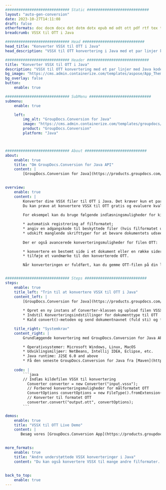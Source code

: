 ```yaml
---
############################# Static ############################
layout: "auto-gen-conversion"
date: 2023-10-27T14:11:08
draft: false
otherformats: doc docm docx dot dotm dotx epub md odt ott pdf rtf tex txt vdx vsdm vsdx vssm vssx vstm vstx vsx vtx xps
breadcrumb: VSSX til OTT i Java

############################# Head ############################
head_title: "Konverter VSSX til OTT i Java"
head_description: "VSSX til OTT konvertering i Java med et par linjer kode. Konverter over 160 filformater ved hjælp af GroupDocs dokumentkonverterings-API for Java"

############################# Header ############################
title: "Konverter VSSX til OTT i Java"
description: "VSSX til OTT konvertering med et par linjer med Java kode"
bg_image: "https://cms.admin.containerize.com/templates/aspose/App_Themes/V3/images/bg/header1.png"
bg_overlay: false
button:
    enable: true

############################# SubMenu ############################
submenu:
    enable: true

    left:
        img_alt: "GroupDocs.Conversion for Java"
        image: "https://cms.admin.containerize.com/templates/groupdocs/images/product-logos/90x90-noborder/groupdocs-conversion-java.png"
        product: "GroupDocs.Conversion"
        platform: "Java"



############################# About ############################
about:
    enable: true
    title: "Om GroupDocs.Conversion for Java API"
    content: |
        [GroupDocs.Conversion for Java](https://products.groupdocs.com/conversion/java/) er en avanceret filformatkonverterings-API til konvertering mellem populære billed- og dokumentformater såsom Microsoft Office, OpenDocument, PDF, HTML, e-mail, CAD. og meget mere med blot et par linjer kode. Den native API registrerer automatisk formaterne af de originale dokumenter og tilbyder mange muligheder for at tilpasse de konverterede dokumenter. Sammen med funktionen til at udtrække information fra et dokument, understøtter den også caching af konverteringsresultaterne til den lokale disk som standard. Enhver form for cachelagring kan dog understøttes ved at implementere de passende grænseflader - Amazon S3, Dropbox, Google Drive, Windows Azure, Reddis eller andre.
    

overview:
    enable: true
    content: |
        Konverter dine VSSX filer til OTT i Java. Det kræver kun et par linjer med Java kode på enhver platform efter eget valg, såsom Windows, Linux, macOS.
        Du kan prøve at konvertere VSSX til OTT gratis og evaluere kvaliteten af ​​konverteringsresultaterne. Sammen med simple filkonverteringsscripts kan du prøve mere sofistikerede muligheder for at indlæse VSSX-kildefilen og gemme OTT-outputtet. 
        
        For eksempel kan du bruge følgende indlæsningsmuligheder for kilden VSSX:

        * automatisk registrering af filformatet;
        * angiv en adgangskode til beskyttede filer (hvis filformatet understøtter det);
        * udskift manglende skrifttyper for at bevare dokumentets udseende.
        
        Der er også avancerede konverteringsmuligheder for filen OTT:

        * konvertere en bestemt side i et dokument eller en række sider;
        * tilføje et vandmærke til den konverterede OTT.

        Når konverteringen er fuldført, kan du gemme OTT-filen på din lokale filsti eller på et tredjepartslager såsom FTP, Amazon S3, Google Drive, Dropbox osv. Bemærk venligst - for at konvertere VSSX til OTT, behøver du ikke installere yderligere software, såsom MS Office, Open Office, Adobe Acrobat Reader osv.


############################# Steps ############################
steps:
    enable: true
    title_left: "Trin til at konvertere VSSX til OTT i Java"
    content_left: |
        [GroupDocs.Conversion for Java](https://products.groupdocs.com/conversion/java/) giver udviklere mulighed for nemt at konvertere VSSX fil til OTT med et par linjer kode.
        
        * Opret en ny instans af Converter-klassen og upload filen VSSX med den fulde sti
        * Indstil Konverteringsindstillinger for dokumenttype til OTT
        * Kald convert()-metoden og send dokumentnavnet (fuld sti) og formatet (OTT) som en parameter

    title_right: "Systemkrav"
    content_right: |
        Grundlæggende konvertering med GroupDocs.Conversion for Java API kan udføres med blot et par linjer kode. Vores API'er understøttes på alle større platforme og operativsystemer. Før du udfører koden nedenfor, skal du sørge for, at du har følgende forudsætninger installeret på dit system.

        * Operativsystemer: Microsoft Windows, Linux, MacOS
        * Udviklingsmiljøer: NetBeans, Intellij IDEA, Eclipse, etc.
        * Java runtime: J2SE 6.0 and above
        * Få den seneste GroupDocs.Conversion for Java fra [Maven](https://repository.groupdocs.com/webapp/#/artifacts/browse/tree/General/repo/com/groupdocs/groupdocs-conversion)
         
    code: |
        ```java    
        // Indlæs kildefilen VSSX til konvertering
          Converter converter = new Converter("input.vssx");
          // Forbered konverteringsmuligheder for målformatet OTT
          ConvertOptions convertOptions = new FileType().fromExtension("ott").getConvertOptions();
          // Konverter til formatet OTT
          converter.convert("output.ott", convertOptions);
        ```

demos:
    enable: true
    title: "VSSX til OTT Live Demo"
    content: |
       Besøg vores [GroupDocs.Conversion App](https://products.groupdocs.app/conversion/family) websted, og prøv VSSX til OTT konvertering nu. Den gratis demo har følgende fordele
          

more_formats:
    enable: true
    title: "Andre understøttede VSSX konverteringer i Java"
    content: "Du kan også konvertere VSSX til mange andre filformater. Se venligst listen nedenfor."
       
       
back_to_top:
    enable: true
---
```

